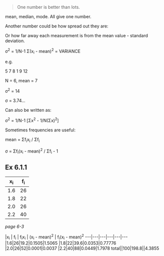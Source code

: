 > One number is better than lots.

mean, median, mode. All give one number.

Another number could be how spread out they are:

Or how far away each measurement is from the mean value - standard deviation.

&sigma;<sup>2</sup> = 1/N-1 &Sigma;(x<sub>i</sub> - mean)<sup>2</sup> = VARIANCE

e.g.

5 7 8 1 9 12

N = 6, mean = 7

&sigma;<sup>2</sup> = 14

&sigma; = 3.74...

Can also be written as:

&sigma;<sup>2</sup> = 1/N-1 [&Sigma;x<sup>2</sup> - 1/N(&Sigma;x)<sup>2</sup>]


Sometimes frequencies are useful:

mean = &Sigma;f<sub>i</sub>x<sub>i</sub> / &Sigma;f<sub>i</sub>

&sigma; = &Sigma;f<sub>i</sub>(x<sub>i</sub> - mean)<sup>2</sup> /
&Sigma;f<sub>i</sub> - 1

## Ex 6.1.1

x<sub>i | f<sub>i</sub>
---|---
1.6|26
1.8|22
2.0|26
2.2|40

*page 6-3*


|x<sub>i</sub> | f<sub>i</sub> | f<sub>i</sub>x<sub>i</sub> | (x<sub>i</sub> - mean)<sup>2</sup> | f<sub>i</sub>(x<sub>i</sub> - mean)<sup>2</sup>
---|---|---|---|---|---
|1.6|26|19.2|0.1505|1.5065
|1.8|22|39.6|0.0353|0.77776
|2.0|26|52|0.0001|0.0037
|2.2|40|88|0.0449|1.7978
total||100|198.8||4.3855
